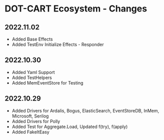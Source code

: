 # DOT-CART Ecosystem - Changes

## 2022.11.02

- Added Base Effects
- Added TestEnv Initialize Effects - Responder


## 2022.10.30

- Added Yaml Support
- Added TestHelpers
- Added MemEventStore for Testing

## 2022.10.29

- Added Drivers for Ardalis, Bogus, ElasticSearch, EventStoreDB, InMem, Microsoft, Serilog
- Added Drivers for Polly
- Added Test for Aggregate.Load, Updated f(try), f(apply)
- Added FakeItEasy



